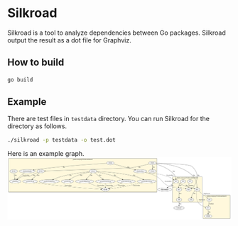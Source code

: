 # Silkroad

Silkroad is a tool to analyze dependencies between Go packages.
Silkroad output the result as a dot file for Graphviz.

## How to build

```sh
go build
```

## Example

There are test files in `testdata` directory. You can run Silkroad for the directory as follows.

```sh
./silkroad -p testdata -o test.dot
```

Here is an example graph.
![test.svg](./test.svg)
